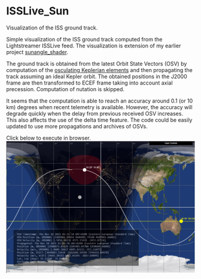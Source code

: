 # ISSLive_Sun

Visualization of the ISS ground track.

Simple visualization of the ISS ground track computed from the Lightstreamer ISSLive feed. 
The visualization is extension of my earlier project [sunangle_shader](https://github.com/vsr83/sunangle_shader). 

The ground track is obtained from the latest Orbit State Vectors (OSV) by computation of the [osculating Keplerian elements](https://github.com/vsr83/Osculating/blob/main/derivation.pdf) and then propagating the track assuming an ideal Kepler orbit. The obtained positions in the J2000 frame are then transformed to ECEF frame taking into account axial precession. Computation of nutation is skipped.

It seems that the computation is able to reach an accuracy around 0.1 (or 10 km) degrees when recent  telemetry is available. However, the accuracy will degrade quickly when the delay from previous received OSV increases. This also affects the use of the delta time feature. The code could be easily updated to use more propagations and archives of OSVs.

Click below to execute in browser.
[![Screenshot.](scrshot.png)](https://vsr83.github.io/ISSLive_Sun/)
